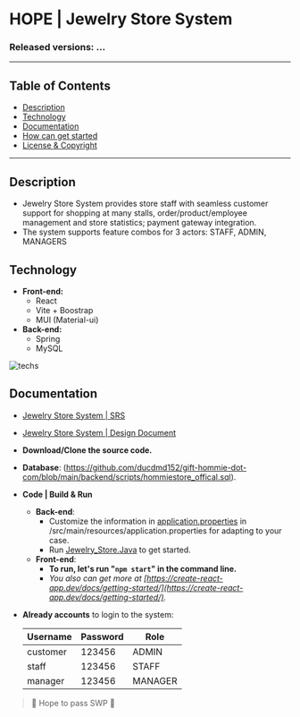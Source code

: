 

#  HOPE | Jewelry Store System
### Released versions: ...

--------------------------------------------------
## Table of Contents
- [Description](#description)
- [Technology](#technology)
- [Documentation](#documentation)
- [How can get started](#how-can-get-started)
- [License & Copyright](#license--copyright)
--------------------------------------------------
## Description

 - Jewelry Store System provides store staff with seamless customer support for shopping at many stalls, order/product/employee management and store statistics; payment gateway integration.
 - The system supports feature combos for 3 actors: STAFF, ADMIN, MANAGERS

## Technology

- **Front-end:** 
	- React
	- Vite + Boostrap
	- MUI (Material-ui)
- **Back-end:** 
	- Spring
	- MySQL

![techs](https://github.com/ducdmd152/gift-hommie-dot-com/blob/main/materials/screenshots/tech.png)
## Documentation
- [Jewelry Store System | SRS](https://github.com/ducdmd152/gift-hommie-dot-com/blob/main/materials/docs/%5BCodies%5D%5BGift%20E-Commerce%20website%5D%20SRS.pdf)
- [Jewelry Store System | Design Document](https://github.com/ducdmd152/gift-hommie-dot-com/blob/main/materials/docs/%5BCodies%5D%5BGift%20E-Commerce%20website%5D%20Design%20Document.pdf)


-   **Download/Clone the source code.**
- **Database**: (https://github.com/ducdmd152/gift-hommie-dot-com/blob/main/backend/scripts/hommiestore_offical.sql).
- **Code | Build & Run** 
	- **Back-end**:
		- Customize the information in  [application.properties](https://github.com/ducdmd152/gift-hommie-dot-com/blob/main/backend/src/main/resources/application.properties)  in /src/main/resources/application.properties for adapting to your case.
		- Run [Jewelry_Store.Java](https://github.com/ducdmd152/gift-hommie-dot-com/blob/main/backend/src/main/java/com/gifthommie/backend/BackendApplication.java) to get started.
	- **Front-end**:
		-   **To run, let's run "`npm start`" in the command line.**
		-   *You also can get more at [https://create-react-app.dev/docs/getting-started/](https://create-react-app.dev/docs/getting-started/).*
   
- **Already accounts** to login to the system:

	| Username | Password | Role     |
	|----------|----------|----------|
	| customer | 123456   | ADMIN    |
	| staff    | 123456   | STAFF    |
	| manager  | 123456   | MANAGER  |
	

> 🤟 Hope to pass SWP 🤟
